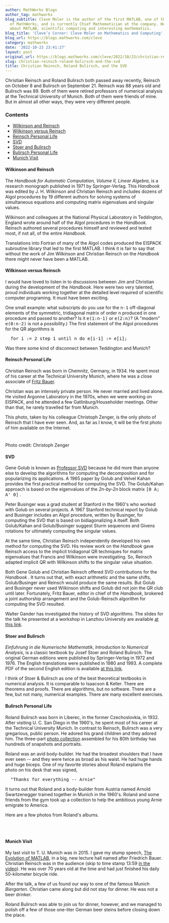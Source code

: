 ```yaml
---
author: MathWorks Blogs
author_tag: mathworks
blog_subtitle: Cleve Moler is the author of the first MATLAB, one of the founders
  of MathWorks, and is currently Chief Mathematician at the company. He writes here
  about MATLAB, scientific computing and interesting mathematics.
blog_title: 'Cleve’s Corner: Cleve Moler on Mathematics and Computing'
blog_url: https://blogs.mathworks.com/cleve
category: mathworks
date: '2022-10-23 23:41:27'
layout: post
original_url: https://blogs.mathworks.com/cleve/2022/10/23/christian-reinsch-roland-bulirsch-and-the-svd/?s_tid=feedtopost
slug: christian-reinsch-roland-bulirsch-and-the-svd
title: Christian Reinsch, Roland Bulirsch, and the SVD
---
```


<div class="content"><!--introduction--><p>Christian Reinsch and Roland Bulirsch both passed away recently, Reinsch on October 8 and Bulirsch on September 21. Reinsch was 88 years old and Bulirsch was 89. Both of them were retired professors of numerical analysis at the Technical University of Munich. Both of them were friends of mine. But in almost all other ways, they were very different people.</p>
<!--/introduction--><h3>Contents</h3><div><ul><li><a href="https://feeds.feedburner.com/mathworks/moler#0ac36cdd-70e0-4088-9e69-ed2d4f0ca1b2">Wilkinson and Reinsch</a></li><li><a href="https://feeds.feedburner.com/mathworks/moler#639c5ab8-be39-47d9-ad03-85ef8bfdb2d4">Wilkinson versus Reinsch</a></li><li><a href="https://feeds.feedburner.com/mathworks/moler#0f4a7aaa-052c-4af3-91d2-afa776ca9db7">Reinsch Personal Life</a></li><li><a href="https://feeds.feedburner.com/mathworks/moler#52c11caf-6fe1-4b50-9418-ced2ab57b498">SVD</a></li><li><a href="https://feeds.feedburner.com/mathworks/moler#b7a10e23-f5b3-4749-a571-a11b1c543e58">Stoer and Bulirsch</a></li><li><a href="https://feeds.feedburner.com/mathworks/moler#7d54ff86-6fef-4065-9b83-20dc7c627151">Bulirsch Personal Life</a></li><li><a href="https://feeds.feedburner.com/mathworks/moler#4d6e1726-75b6-4959-89de-d60322a4a857">Munich Visit</a></li></ul></div>
<h4>Wilkinson and Reinsch<a name="0ac36cdd-70e0-4088-9e69-ed2d4f0ca1b2"></a></h4><p>The <i>Handbook for Automatic Computation, Volume II, Linear Algebra</i>, is a research monograph published in 1971 by Springer-Verlag.  This <i>Handbook</i> was edited by J. H. Wilkinson and Christian Reinsch and includes dozens of Algol procedures by 19 different authors for solving systems of simultaneous equations and computing matrix eigenvalues and singular values.</p>
<p>Wilkinson and colleagues at the National Physical Laboratory in Teddington, England wrote around half of the Algol procedures in the <i>Handbook</i>.  Reinsch authored several procedures himself and reviewed and tested most, if not all, of the entire <i>Handbook</i>.</p>
<p>Translations into Fortran of many of the Algol codes produced the EISPACK subroutine library that led to the first MATLAB. I think it is fair to say that without the work of Jim Wilkinson and Christian Reinsch on the <i>Handbook</i> there might never have been a MATLAB.</p>
<h4>Wilkinson versus Reinsch<a name="639c5ab8-be39-47d9-ad03-85ef8bfdb2d4"></a></h4><p>I would have loved to listen in to discussions between Jim and Christian during the development of the <i>Handbook</i>.  Here were two very talented, proud individuals working together at the detailed level required of scientific computer programing.  It must have been exciting.</p>
<p>One small example: what subscripts do you use for the <tt>n-1</tt> off-diagonal elements of the symmetric, tridiagonal matrix of order <tt>n</tt> produced in one procedure and passed to another? Is it <tt>e(1:n-1)</tt> or <tt>e(2:n)</tt>?  (A "modern" <tt>e(0:n-2)</tt> is not a possibility.)  The first statement of the Algol procedures for the QR algorithms is</p>
<pre>  for i := 2 step 1 until n do e[i-1] := e[i];</pre><p>Was there some kind of disconnect between Teddington and Munich?</p>
<h4>Reinsch Personal Life<a name="0f4a7aaa-052c-4af3-91d2-afa776ca9db7"></a></h4><p>Christian Reinsch was born in Chemnitz, Germany, in 1934. He spent most of his career at the Technical University Munich, where he was a close associate of <a href="https://blogs.mathworks.com/cleve/2015/06/01/friedrich-bauer">Fritz Bauer</a>.</p>
<p>Christian was an intensely private person.  He never married and lived alone. He visited Argonne Laboratory in the 1970s, when we were working on EISPACK, and he attended a few Gatlinburg/Householder meetings. Other than that, he rarely travelled far from Munich.</p>
<p>This photo, taken by his colleague Christoph Zenger, is the only photo of Reinsch that I have ever seen.  And, as far as I know, it will be the first photo of him available on the Internet.</p>
<p><img alt="" hspace="5" src="http://blogs.mathworks.com/cleve/files/Reinsch_1.jpg" vspace="5" /> </p>
<p>Photo credit: Christoph Zenger</p>
<h4>SVD<a name="52c11caf-6fe1-4b50-9418-ced2ab57b498"></a></h4><p>Gene Golub is known as <a href="https://www.mathworks.com/company/newsletters/articles/professor-svd.html">Professor SVD</a> because he did more than anyone else to develop the algorithms for computing the decomposition and for popularizing its applications.  A 1965 paper by Golub and Velvel Kahan provides the first practical method for computing the SVD.  The Golub/Kahan approach is based on the eigenvalues of the <i>2n-by-2n</i> block matrix <tt>[0 A; A' 0]</tt> .</p>
<p>Peter Businger was a grad student at Stanford in the 1960's who worked with Golub on several projects.  A 1967 Stanford technical report by Golub and Businger includes an Algol procedure, written by Businger, for computing the SVD that is based on bidiagonalizing <tt>A</tt> itself.  Both Golub/Kahan and Golub/Businger suggest Sturm sequences and Givens rotations for ultimately computing the singular values.</p>
<p>At the same time, Christian Reinsch independently developed his own method for computing the SVD.  His review work on the <i>Handbook</i> gave Reinsch access to the implicit tridiagonal QR techniques for matrix eigenvalues that Francis and Wilkinson were investigating.  So, Reinsch adapted implicit QR with Wilkinson shifts to the singular value situation.</p>
<p>Both Gene Golub and Christian Reinsch offered SVD contributions for the <i>Handbook</i> .  It turns out that, with exact arithmetic and the same shifts, Golub/Businger and Reinsch would produce the same results.  But Golub and Businger never used Wilkinson shifts and Golub did not join the QR club until later. Fortunately, Fritz Bauer, editor in chief of the <i>Handbook</i>, brokered a joint authorship arrangement and the Golub-Reinsch algorithm for computing the SVD resulted.</p>
<p>Walter Gander has investigated the history of SVD algorithms. The slides for the talk he presented at a workshop in Lanzhou University are available <a href="https://people.inf.ethz.ch/gander/talks/Vortrag2022.pdf">at this link</a>.</p>
<h4>Stoer and Bulirsch<a name="b7a10e23-f5b3-4749-a571-a11b1c543e58"></a></h4><p><i>Einfuhrung in die Numerische Mathematik</i>, <i>Introduction to Numerical Analysis</i>, is a classic textbook by Josef Stoer and Roland Bulirsch. The original German editions were published by Springer-Verlag in 1972 and 1976.  The English translations were published in 1980 and 1993. A complete PDF of the second English edition is available <a href="https://zhilin.math.ncsu.edu/TEACHING/MA580/Stoer_Bulirsch.pdf">at this link</a>.</p>
<p>I think of Stoer &amp; Bulirsch as one of the best theoretical textbooks in numerical analysis.  It is comparable to Isaacson &amp; Keller. There are theorems and proofs. There are algorithms, but no software.  There are a few, but not many, numerical examples. There are many excellent exercises.</p>
<h4>Bulirsch Personal Life<a name="7d54ff86-6fef-4065-9b83-20dc7c627151"></a></h4><p>Roland Bulirsch was born in Liberec, in the former Czechoslovkia, in 1932.  After visiting U. C. San Diego in the 1960's, he spent most of his career at the Technical University Munich. In contrast to Reinsch, Bulirsch was a very gregarious, public person. He adored his grand children and they adored him.  The three-part <a href="https://bulirsch.eu/anlagen/Bulirsch_80_Jahre_1.pdf">photo collection</a> assembled for his 80th birthday has hundreds of snapshots and portraits.</p>
<p>Roland was an avid body-builder.  He had the broadest shoulders that I have ever seen -- and they were twice as broad as his waist. He had huge hands and huge biceps.  One of my favorite stories about Roland explains the photo on his desk that was signed,</p>
<pre>  "Thanks for everything -- Arnie"</pre><p>It turns out that Roland and a body-builder from Austria named Arnold Swartzenegger trained together in Munich in the 1960's. Roland and some friends from the gym took up a collection to help the ambitious young Arnie emigrate to America.</p>
<p>Here are a few photos from Roland's albums.</p>
<p><img alt="" hspace="5" src="http://blogs.mathworks.com/cleve/files/Roland_1.png" vspace="5" /> </p>
<p><img alt="" hspace="5" src="http://blogs.mathworks.com/cleve/files/Arnie_1.png" vspace="5" /> </p>
<h4>Munich Visit<a name="4d6e1726-75b6-4959-89de-d60322a4a857"></a></h4><p>My last visit to T. U. Munich was in 2015. I gave my stump speech, <a href="https://www.youtube.com/watch?v=ekcLT8QgB60">The Evolution of MATLAB</a>, in a big, new lecture hall named after Friedrich Bauer.  Christian Reinsch was in the audience (skip to time stamp 13:59 <a href="https://www.youtube.com/watch?v=ekcLT8QgB60f">in the video</a>). He was over 70 years old at the time and had just finished his daily 50-kilometer bicycle ride.</p>
<p>After the talk, a few of us found our way to one of the famous Munich <i>Biergarten</i>.  Christian came along but did not stay for dinner. He was not a beer drinker.</p>
<p>Roland Bulirsch was able to join us for dinner, however, and we managed to polish off a few of those one-liter German beer steins before closing down the place.</p>
<!-- 
    function grabCode_f2dde2cc84e245d09b99f58b9781b0eb() {
        // Remember the title so we can use it in the new page
        title = document.title;

        // Break up these strings so that their presence
        // in the Javascript doesn't mess up the search for
        // the MATLAB code.
        t1='f2dde2cc84e245d09b99f58b9781b0eb ' + '##### ' + 'SOURCE BEGIN' + ' #####';
        t2='##### ' + 'SOURCE END' + ' #####' + ' f2dde2cc84e245d09b99f58b9781b0eb';
    
        b=document.getElementsByTagName('body')[0];
        i1=b.innerHTML.indexOf(t1)+t1.length;
        i2=b.innerHTML.indexOf(t2);
 
        code_string = b.innerHTML.substring(i1, i2);
        code_string = code_string.replace(/REPLACE_WITH_DASH_DASH/g,'--');

        // Use /x3C/g instead of the less-than character to avoid errors 
        // in the XML parser.
        // Use '\x26#60;' instead of '<' so that the XML parser
        // doesn't go ahead and substitute the less-than character. 
        code_string = code_string.replace(/\x3C/g, '\x26#60;');

        copyright = 'Copyright 2022 The MathWorks, Inc.';

        w = window.open();
        d = w.document;
        d.write('<pre>\n');
        d.write(code_string);

        // Add copyright line at the bottom if specified.
        if (copyright.length > 0) {
            d.writeln('');
            d.writeln('%%');
            if (copyright.length > 0) {
                d.writeln('% _' + copyright + '_');
            }
        }

        d.write('</pre>\n');

        d.title = title + ' (MATLAB code)';
        d.close();
    }   
     --><p style="text-align: right; font-size: xx-small; font-weight: lighter; font-style: italic; color: gray;"><br /><a href=""><span style="font-size: x-small; font-style: italic;">Get 
      the MATLAB code <noscript>(requires JavaScript)</noscript></span></a><br /><br />
      Published with MATLAB&reg; R2022a<br /></p>
</div>
<!--
f2dde2cc84e245d09b99f58b9781b0eb ##### SOURCE BEGIN #####
%% Christian Reinsch, Roland Bulirsch, and the SVD
% Christian Reinsch and Roland Bulirsch both passed away recently,
% Reinsch on October 8 and Bulirsch on September 21.
% Reinsch was 88 years old and Bulirsch was 89.
% Both of them were retired professors of numerical analysis at the
% Technical University of Munich.
% Both of them were friends of mine.
% But in almost all other ways, they were very different people.

%% Wilkinson and Reinsch
% The _Handbook for Automatic Computation, Volume II, Linear Algebra_, is a
% research monograph published in 1971 by Springer-Verlag.  This _Handbook_
% was edited by J. H. Wilkinson and Christian Reinsch and includes dozens
% of Algol procedures by 19 different authors for solving systems of
% simultaneous equations and computing matrix eigenvalues and singular
% values.

%%
% Wilkinson and colleagues at the National Physical Laboratory in
% Teddington, England wrote around half of the Algol procedures in the
% _Handbook_.  Reinsch authored several procedures himself
% and reviewed and tested most, if not all, of the entire _Handbook_.
%
% Translations into Fortran of many of the Algol codes produced the
% EISPACK subroutine library that led to the first MATLAB.
% I think it is fair to say that without the work of Jim Wilkinson and
% Christian Reinsch on the _Handbook_ there might never have been a MATLAB.

%% Wilkinson versus Reinsch
% I would have loved to listen in to discussions between Jim and Christian
% during the development of the _Handbook_.  Here were two very talented,
% proud individuals working together at the detailed level required of
% scientific computer programing.  It must have been exciting.
%
% One small example: what subscripts do you use for the |n-1| off-diagonal
% elements of the symmetric, tridiagonal matrix of order |n| produced in
% one procedure and passed to another?
% Is it |e(1:n-1)| or |e(2:n)|?  (A "modern" |e(0:n-2)| is
% not a possibility.)  The first statement of the Algol procedures
% for the QR algorithms is
% 
%    for i := 2 step 1 until n do e[i-1] := e[i];
%
% Was there some kind of disconnect between Teddington and Munich?

%% Reinsch Personal Life
% Christian Reinsch was born in Chemnitz, Germany, in 1934.
% He spent most of his career at the Technical University Munich, where
% he was a close associate of
% <https://blogs.mathworks.com/cleve/2015/06/01/friedrich-bauer
% Fritz Bauer>.
%
% Christian was an intensely private person.  He never married and lived
% alone. He visited Argonne Laboratory in the 1970s, when we were working 
% on EISPACK, and he attended a few Gatlinburg/Householder meetings.
% Other than that, he rarely travelled far from Munich.
%
% This photo, taken by his colleague Christoph Zenger,
% is the only photo of Reinsch that I have ever seen.  And, as far as I
% know, it will be the first photo of him available on the Internet.
%
% <<Reinsch_1.jpg>>
%
% Photo credit: Christoph Zenger
%

%% SVD
% Gene Golub is known as
% <https://www.mathworks.com/company/newsletters/articles/professor-svd.html
% Professor SVD> because he did more than anyone
% else to develop the algorithms for computing the decomposition and
% for popularizing its applications.  A 1965 paper by Golub and 
% Velvel Kahan provides the first practical method for computing the
% SVD.  The Golub/Kahan approach is based on the eigenvalues of the
% _2n-by-2n_ block matrix |[0 A; A' 0]| .
%
% Peter Businger was a grad student at Stanford in the 1960's who
% worked with Golub on several projects.  A 1967 Stanford technical
% report by Golub and Businger includes an Algol procedure, written by
% Businger, for computing the SVD that is based on bidiagonalizing |A|
% itself.  Both Golub/Kahan and Golub/Businger suggest Sturm sequences
% and Givens rotations for ultimately computing the singular values.
%
% At the same time, Christian Reinsch independently developed his own
% method for computing the SVD.  His review work on the _Handbook_
% gave Reinsch access to the implicit tridiagonal QR techniques for
% matrix eigenvalues that Francis and Wilkinson were investigating.  So,
% Reinsch adapted implicit QR with Wilkinson shifts to the singular value
% situation.
% 
% Both Gene Golub and Christian Reinsch offered SVD 
% contributions for the _Handbook_ .  It turns out that, with exact
% arithmetic and the same shifts, Golub/Businger and Reinsch would
% produce the same results.  But Golub and Businger never used
% Wilkinson shifts and Golub did not join the QR club until later.
% Fortunately, Fritz Bauer, editor in chief of the _Handbook_, brokered
% a joint authorship arrangement and the Golub-Reinsch algorithm
% for computing the SVD resulted.
%
% Walter Gander has investigated the history of SVD algorithms.
% The slides for the talk he presented at a workshop in
% Lanzhou University are available 
% <https://people.inf.ethz.ch/gander/talks/Vortrag2022.pdf
% at this link>.

%%  Stoer and Bulirsch
% _Einfuhrung in die Numerische Mathematik_, _Introduction to Numerical
% Analysis_, is a classic textbook by Josef Stoer and Roland Bulirsch.
% The original German editions were published by Springer-Verlag in 1972
% and 1976.  The English translations were published in 1980 and 1993.
% A complete PDF of the second English edition is available 
% <https://zhilin.math.ncsu.edu/TEACHING/MA580/Stoer_Bulirsch.pdf 
% at this link>.
%
% I think of Stoer & Bulirsch as one of the best theoretical
% textbooks in numerical analysis.  It is comparable to Isaacson & Keller.
% There are theorems and proofs. There are algorithms, but no
% software.  There are a few, but not many, numerical examples.
% There are many excellent exercises.

%% Bulirsch Personal Life
% Roland Bulirsch was born in Liberec, in the former Czechoslovkia,
% in 1932.  After visiting U. C. San Diego in the 1960's,
% he spent most of his career at the Technical University Munich.
% In contrast to Reinsch, Bulirsch was a very gregarious, public person. 
% He adored his grand children and they adored him.  The three-part 
% <https://bulirsch.eu/anlagen/Bulirsch_80_Jahre_1.pdf photo collection>
% assembled for his 80th birthday has hundreds of snapshots and portraits.
%
% Roland was an avid body-builder.  He had the broadest shoulders that
% I have ever seen REPLACE_WITH_DASH_DASH and they were twice as broad as his waist.  
% He had huge hands and huge biceps.  One of my favorite stories about
% Roland explains the photo on his desk that was signed,
%
%    "Thanks for everything REPLACE_WITH_DASH_DASH Arnie"
%
% It turns out that Roland and a body-builder from Austria
% named Arnold Swartzenegger trained together in Munich in the 1960's.
% Roland and some friends from the gym took up a collection to help
% the ambitious young Arnie emigrate to America.

%%
% Here are a few photos from Roland's albums.
%
% <<Roland_1.png>>
%
% <<Arnie_1.png>>
%   

%% Munich Visit
% My last visit to T. U. Munich was in 2015.
% I gave my stump speech, 
% <https://www.youtube.com/watch?v=ekcLT8QgB60 The Evolution of MATLAB>,
% in a big, new lecture hall named after Friedrich Bauer.  Christian
% Reinsch was in the audience (skip to time stamp 13:59
% <https://www.youtube.com/watch?v=ekcLT8QgB60f in the video>).
% He was over 70 years old at the time and had just finished his daily
% 50-kilometer bicycle ride.
%
% After the talk, a few of us found our way to one of the famous Munich
% _Biergarten_.  Christian came along but did not stay for dinner.
% He was not a beer drinker.
%
% Roland Bulirsch was able to join us for dinner, however, and we managed
% to polish off a few of those one-liter German beer steins before 
% closing down the place.
##### SOURCE END ##### f2dde2cc84e245d09b99f58b9781b0eb
-->